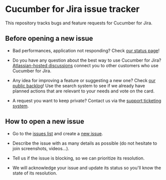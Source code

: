 # Cucumber for Jira issue tracker
This repository tracks bugs and feature requests for Cucumber for Jira. 

## Before opening a new issue

* Bad performances, application not responding? Check [our status page](https://cucumberforjira.statuspage.io/)!

* Do you have any question about the best way to use Cucumber for Jira? [Atlassian-hosted discussions](https://community.atlassian.com/t5/Marketplace-Apps-Integrations/ct-p/atlassian-marketplace) connect you to other customers who use Cucumber for Jira.

* Any idea for improving a feature or suggesting a new one? Check [our public backlog](https://trello.com/b/smQc7tzd/cucumber-for-jira-what-we-are-cooking-up)! Use the search system to see if we already have planned actions that are relevant to your needs and vote on the card.

* A request you want to keep private? Contact us via the [support ticketing system](https://support.smartbear.com/message/?prod=cucumber_for_jira).

## How to open a new issue

* Go to the [issues list](https://github.com/smartbear/cucumber-for-jira-issue-tracker/issues) and create a [new issue](https://github.com/smartbear/cucumber-for-jira-issue-tracker/issues/new).

* Describe the issue with as many details as possible (do not hesitate to join screenshots, videos...).

* Tell us if the issue is blocking, so we can prioritize its resolution.

* We will acknowledge your issue and update its status so you'll know the state of its resolution.

